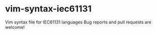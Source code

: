# vim-syntax-iec61131
Vim syntax file for IEC61131 languages
Bug reports and pull requests are welcome!
